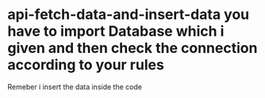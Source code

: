 # api-fetch-data-and-insert-data you have to import Database which i given and then check the connection according to your rules 
Remeber i insert the data inside the code
